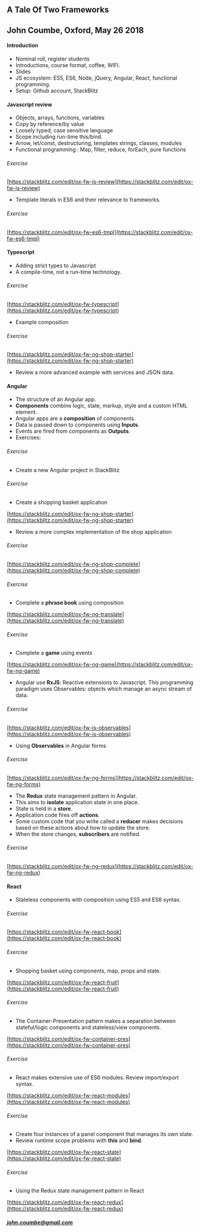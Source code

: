 ## A Tale Of Two Frameworks

## John Coumbe, Oxford, May 26 2018

#### Introduction

- Nominal roll, register students
- Introductions, course format, coffee, WIFI.
- Slides
- JS ecosystem: ES5, ES6, Node, jQuery, Angular, React, functional programming.
- Setup: Github account, StackBlitz

#### Javascript review

- Objects, arrays, functions, variables
- Copy by reference/by value
- Loosely typed, case sensitive language
- Scope including run-time this/bind.
- Arrow, let/const, destructuring, templates strings, classes, modules
- Functional programming : Map, filter, reduce, forEach, pure functions

###### Exercise

[https://stackblitz.com/edit/ox-fw-js-review](https://stackblitz.com/edit/ox-fw-js-review)

- Template literals in ES6 and their relevance to frameworks.

###### Exercise

[https://stackblitz.com/edit/ox-fw-es6-tmpl](https://stackblitz.com/edit/ox-fw-es6-tmpl)

#### Typescript

- Adding strict types to Javascript
- A compile-time, not a run-time technology.

###### Exercise

[https://stackblitz.com/edit/ox-fw-typescript](https://stackblitz.com/edit/ox-fw-typescript)
		
- Example composition

###### Exercise

[https://stackblitz.com/edit/ox-fw-ng-shop-starter](https://stackblitz.com/edit/ox-fw-ng-shop-starter)
		
- Review a more advanced example with services and JSON data.

#### Angular

- The structure of an Angular app.
- **Components** combine logic, state, markup, style and a custom HTML element.
- Angular apps are a **composition** of components.
- Data is passed down to components using **Inputs**.
- Events are fired from components as **Outputs**.
- Exercises:

###### Exercise
- Create a new Angular project in StackBlitz

###### Exercise		
- Create a shopping basket application

[https://stackblitz.com/edit/ox-fw-ng-shop-starter](https://stackblitz.com/edit/ox-fw-ng-shop-starter)
		
- Review a more complex implementation of the shop application

###### Exercise

[https://stackblitz.com/edit/ox-fw-ng-shop-complete](https://stackblitz.com/edit/ox-fw-ng-shop-complete)

###### Exercise

- Complete a **phrase book** using composition

[https://stackblitz.com/edit/ox-fw-ng-translate](https://stackblitz.com/edit/ox-fw-ng-translate)

###### Exercise	
- Complete a **game** using events

[https://stackblitz.com/edit/ox-fw-ng-game](https://stackblitz.com/edit/ox-fw-ng-game)
				
- Angular use **RxJS**: Reactive extensions to Javascript. This programming paradigm uses Observables: objects which manage an async stream of data.

###### Exercise

[https://stackblitz.com/edit/ox-fw-js-observables](https://stackblitz.com/edit/ox-fw-js-observables)
		
- Using **Observables** in Angular forms

###### Exercise

[https://stackblitz.com/edit/ox-fw-ng-forms](https://stackblitz.com/edit/ox-fw-ng-forms)
		
- The **Redux** state management pattern in Angular.
- This aims to **isolate** application state in one place.
- State is held in a **store**.
- Application code fires off **actions**.
- Some custom code that you write called a **reducer** makes decisions based on these actions about how to update the store.
- When the store changes, **subscribers** are notified. 

###### Exercise

[https://stackblitz.com/edit/ox-fw-ng-redux](https://stackblitz.com/edit/ox-fw-ng-redux)

#### React

- Stateless components with composition using ES5 and ES6 syntax.

###### Exercise

[https://stackblitz.com/edit/ox-fw-react-book](https://stackblitz.com/edit/ox-fw-react-book)

###### Exercise
		
- Shopping basket using components, map, props and state.

[https://stackblitz.com/edit/ox-fw-react-fruit](https://stackblitz.com/edit/ox-fw-react-fruit)

###### Exercise
- The Container-Presentation pattern makes a separation between stateful/logic components and stateless/view components.

[https://stackblitz.com/edit/ox-fw-container-pres](https://stackblitz.com/edit/ox-fw-container-pres)

###### Exercise		
- React makes extensive use of ES6 modules. Review import/export syntax.

[https://stackblitz.com/edit/ox-fw-react-modules](https://stackblitz.com/edit/ox-fw-react-modules)

###### Exercise		
- Create four instances of a panel component that manages its own state.
- Review runtime scope problems with **this** and **bind**.

[https://stackblitz.com/edit/ox-fw-react-state](https://stackblitz.com/edit/ox-fw-react-state)

###### Exercise
		
- Using the Redux state management pattern in React

[https://stackblitz.com/edit/ox-fw-react-redux](https://stackblitz.com/edit/ox-fw-react-redux)
		
##### john.coumbe@gmail.com